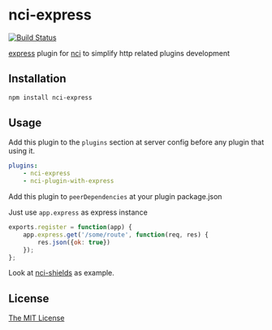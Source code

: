# nci-express
[![Build Status](https://travis-ci.org/node-ci/nci-express.svg?branch=master)](https://travis-ci.org/node-ci/nci-express)

[express](https://github.com/expressjs/express) plugin for [nci](https://github.com/node-ci/nci)
to simplify http related plugins development


## Installation

```sh
npm install nci-express
```

## Usage

Add this plugin to the `plugins` section at server config before any plugin that using it.
```yml
plugins:
    - nci-express
    - nci-plugin-with-express
```

Add this plugin to `peerDependencies` at your plugin package.json

Just use `app.express` as express instance
```js
exports.register = function(app) {
	app.express.get('/some/route', function(req, res) {
		res.json({ok: true})
	});
};
```

Look at [nci-shields](https://github.com/node-ci/nci-shields) as example.

## License

[The MIT License](https://raw.githubusercontent.com/node-ci/nci-express/master/LICENSE)
